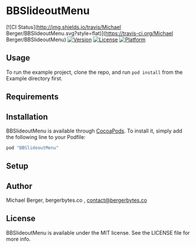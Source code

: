 # BBSlideoutMenu

[![CI Status](http://img.shields.io/travis/Michael Berger/BBSlideoutMenu.svg?style=flat)](https://travis-ci.org/Michael Berger/BBSlideoutMenu)
[![Version](https://img.shields.io/cocoapods/v/BBSlideoutMenu.svg?style=flat)](http://cocoapods.org/pods/BBSlideoutMenu)
[![License](https://img.shields.io/cocoapods/l/BBSlideoutMenu.svg?style=flat)](http://cocoapods.org/pods/BBSlideoutMenu)
[![Platform](https://img.shields.io/cocoapods/p/BBSlideoutMenu.svg?style=flat)](http://cocoapods.org/pods/BBSlideoutMenu)

## Usage

To run the example project, clone the repo, and run `pod install` from the Example directory first.

## Requirements

## Installation

BBSlideoutMenu is available through [CocoaPods](http://cocoapods.org). To install
it, simply add the following line to your Podfile:

```ruby
pod "BBSlideoutMenu"
```
## Setup



## Author

Michael Berger, bergerbytes.co , contact@bergerbytes.co

## License

BBSlideoutMenu is available under the MIT license. See the LICENSE file for more info.
